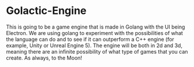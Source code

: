 # Golactic-Engine
This is going to be a game engine that is made in Golang with the UI being Electron. We are using golang to experiment with the possibilities of what the language can do and to see if it can outperform a C++ engine (for example, Unity or Unreal Engine 5). The engine will be both in 2d and 3d, meaning there are an infinite possibility of what type of games that you can create. As always, to the Moon!
